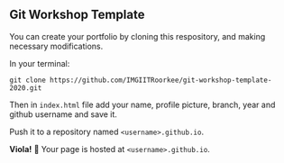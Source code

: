 ## Git Workshop Template

You can create your portfolio by cloning this respository, and making necessary modifications.

In your terminal: 

```
git clone https://github.com/IMGIITRoorkee/git-workshop-template-2020.git
```

Then in `index.html` file add your name, profile picture, branch, year and github username and save it.

Push it to a repository named `<username>.github.io`. 

**Viola!** :tada: Your page is hosted at `<username>.github.io`.
